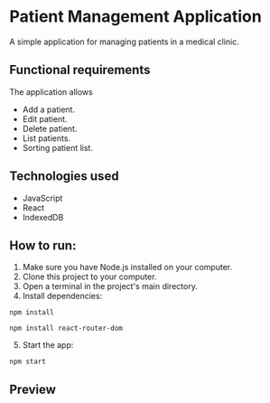 # Patient Management Application

A simple application for managing patients in a medical clinic.

## Functional requirements

The application allows
* Add a patient.
* Edit patient.
* Delete patient.
* List patients.
* Sorting patient list.

## Technologies used
* JavaScript
* React
* IndexedDB

## How to run:
1. Make sure you have Node.js installed on your computer.
2. Clone this project to your computer.
3. Open a terminal in the project's main directory.
4. Install dependencies:
```
npm install
```
```
npm install react-router-dom
```
5. Start the app:
```
npm start
```

## Preview
